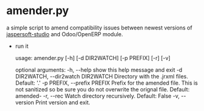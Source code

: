 amender.py
==========

a simple script to amend compatibility issues between newest versions of [jaspersoft-studio](http://community.jaspersoft.com/project/jaspersoft-studio/releases) 
and Odoo/OpenERP module.

* run it

    usage: amender.py [-h] [-d DIR2WATCH] [-p PREFIX] [-r] [-v]

    optional arguments:
      -h, --help            show this help message and exit
      -d DIR2WATCH, --dir2watch DIR2WATCH
                            Directory with the .jrxml files. Default: '.'
      -p PREFIX, --prefix PREFIX
                            Prefix for the amended file. This is not sanitized so
                            be sure you do not overwrite the orignal file.
                            Default: amended-
      -r, --rec             Watch directory recursively. Default: False
      -v, --version         Print version and exit.
